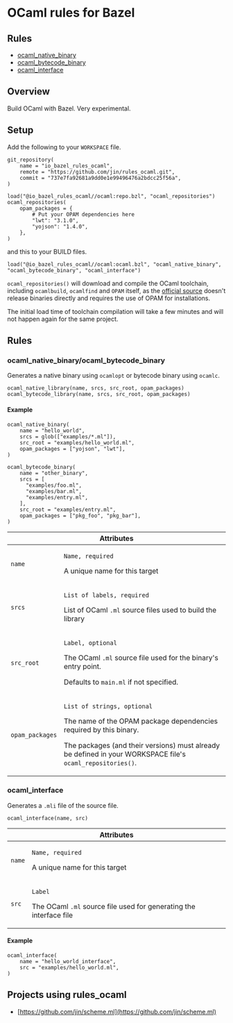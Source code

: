 # OCaml rules for Bazel

## Rules

* [ocaml_native_binary](#ocaml_native_binary/ocaml_bytecode_binary)
* [ocaml_bytecode_binary](#ocaml_native_binary/ocaml_bytecode_binary)
* [ocaml_interface](#ocaml_interface)

## Overview

Build OCaml with Bazel. Very experimental.

## Setup

Add the following to your `WORKSPACE` file.

```bzl
git_repository(
    name = "io_bazel_rules_ocaml",
    remote = "https://github.com/jin/rules_ocaml.git",
    commit = "737e7fa92681a9dd0e1e99496476a2bdcc25f56a",
)

load("@io_bazel_rules_ocaml//ocaml:repo.bzl", "ocaml_repositories")
ocaml_repositories(
    opam_packages = {
        # Put your OPAM dependencies here
        "lwt": "3.1.0",
        "yojson": "1.4.0",
    },
)
```

and this to your BUILD files.

```bzl
load("@io_bazel_rules_ocaml//ocaml:ocaml.bzl", "ocaml_native_binary", "ocaml_bytecode_binary", "ocaml_interface")
```

`ocaml_repositories()` will download and compile the OCaml toolchain, including `ocamlbuild`, `ocamlfind` and `OPAM` itself, as the [official source](https://caml.inria.fr/download.en.html) doesn't release binaries directly and requires the use of OPAM for installations. 

The initial load time of toolchain compilation will take a few minutes and will not happen again for the same project.


## Rules

### ocaml_native_binary/ocaml_bytecode_binary

Generates a native binary using `ocamlopt` or bytecode binary using `ocamlc`.

```bzl
ocaml_native_library(name, srcs, src_root, opam_packages)
ocaml_bytecode_library(name, srcs, src_root, opam_packages)
```

#### Example

```bzl
ocaml_native_binary(
    name = "hello_world",
    srcs = glob(["examples/*.ml"]),
    src_root = "examples/hello_world.ml",
    opam_packages = ["yojson", "lwt"],
)

ocaml_bytecode_binary(
    name = "other_binary",
    srcs = [
      "examples/foo.ml",
      "examples/bar.ml",
      "examples/entry.ml",
    ],
    src_root = "examples/entry.ml",
    opam_packages = ["pkg_foo", "pkg_bar"],
)
```

<table class="table table-condensed table-bordered table-params">
  <colgroup>
    <col class="col-param" />
    <col class="param-description" />
  </colgroup>
  <thead>
    <tr>
      <th colspan="2">Attributes</th>
    </tr>
  </thead>
  <tbody>
    <tr>
      <td><code>name</code></td>
      <td>
        <p><code>Name, required</code></p>
        <p>A unique name for this target</p>
      </td>
    </tr>
    <tr>
      <td><code>srcs</code></td>
      <td>
        <p><code>List of labels, required</code></p>
        <p>List of OCaml <code>.ml</code> source files used to build the
        library</p>
      </td>
    </tr>
    <tr>
      <td><code>src_root</code></td>
      <td>
        <p><code>Label, optional</code></p>
        <p>The OCaml <code>.ml</code> source file used for the binary's entry point.<p>
        <p>Defaults to <code>main.ml</code> if not specified.
      </td>
    </tr>
    <tr>
      <td><code>opam_packages</code></td>
      <td>
        <p><code>List of strings, optional</code></p>
        <p>The name of the OPAM package dependencies required by this binary.</p>
        <p>The packages (and their versions) must already be defined in your WORKSPACE file's <code>ocaml_repositories()</code>.
      </td>
    </tr>
  </tbody>
</table>

### ocaml_interface

Generates a `.mli` file of the source file.

```bzl
ocaml_interface(name, src)
```

<table class="table table-condensed table-bordered table-params">
  <colgroup>
    <col class="col-param" />
    <col class="param-description" />
  </colgroup>
  <thead>
    <tr>
      <th colspan="2">Attributes</th>
    </tr>
  </thead>
  <tbody>
    <tr>
      <td><code>name</code></td>
      <td>
        <p><code>Name, required</code></p>
        <p>A unique name for this target</p>
      </td>
    </tr>
    <tr>
      <td><code>src</code></td>
      <td>
        <p><code>Label</code></p>
        <p>The OCaml <code>.ml</code> source file used for generating the interface file<p>
      </td>
    </tr>
  </tbody>
</table>

#### Example

```bzl
ocaml_interface(
    name = "hello_world_interface",
    src = "examples/hello_world.ml",
)
```

## Projects using rules_ocaml

- [https://github.com/jin/scheme.ml](https://github.com/jin/scheme.ml)
